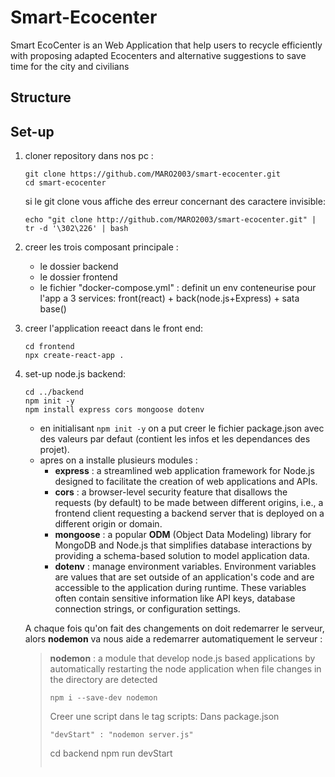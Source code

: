 # Smart-Ecocenter
Smart EcoCenter is an Web Application that help users to recycle efficiently with proposing adapted Ecocenters and alternative suggestions to save time for the city and civilians



## Structure

## Set-up
1. cloner repository dans nos pc :

    ```
    git clone https://github.com/MARO2003/smart-ecocenter.git
    cd smart-ecocenter
    ```
    si le git clone vous affiche des erreur concernant des caractere invisible:
    ```
    echo "git clone http://github.com/MARO2003/smart-ecocenter.git" | tr -d '\302\226' | bash
    ```
2. creer les trois composant principale :
   
    - le dossier backend
    - le dossier frontend
    - le fichier "docker-compose.yml" : definit un env conteneurise pour l'app a 3 services: front(react) + back(node.js+Express) + sata base()

3. creer l'application reeact dans le front end:
   
    ```
    cd frontend
    npx create-react-app .
    ```
4. set-up node.js backend:

    ```
    cd ../backend
    npm init -y
    npm install express cors mongoose dotenv
    ```
    - en initialisant `npm init -y` on a put creer le fichier package.json avec des valeurs par defaut (contient les infos et les dependances des projet).
    - apres on a installe plusieurs modules :
        - **express** : a streamlined web application framework for Node.js designed to facilitate the creation of web applications and APIs.
        - **cors** :  a browser-level security feature that disallows the requests (by default) to be made between different origins, i.e., a frontend client requesting                         a backend server that is deployed on a different origin or domain.
        - **mongoose** : a popular **ODM** (Object Data Modeling) library for MongoDB and Node.js that simplifies database interactions by providing a schema-based                             solution to model application data.
        - **dotenv** :  manage environment variables. Environment variables are values that are set outside of an application's code and are accessible to the                                   application during runtime. These variables often contain sensitive information like API keys, database connection strings, or configuration                                settings.

    A chaque fois qu'on fait des changements on doit redemarrer le serveur, alors **nodemon** va nous aide a redemarrer automatiquement le serveur :
    > **nodemon** : a module that develop node.js based applications by automatically restarting the node application when file changes in the directory are detected
    > ```
    > npm i --save-dev nodemon
    > ```
    > Creer une script dans le tag scripts:
    > Dans package.json
    > ```
    > "devStart" : "nodemon server.js"
    > ```
    > cd backend
    > npm run devStart
    > ```

